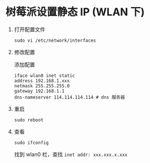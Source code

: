# 树莓派设置静态 IP (WLAN 下)

1. 打开配置文件

	```shell
	sudo vi /etc/network/interfaces
	```

2. 修改配置

	添加配置

	```
	iface wlan0 inet static
	address 192.168.1.xxx
	netmask 255.255.255.0
	gateway 192.168.1.1
	dns-nameserver 114.114.114.114 # dns 服务器
	```
3. 重启

	```shell
	sudo reboot
	```

4. 查看

	```shell
	sudo ifconfig
	```
	
	找到 wlan0 栏，查找 `inet addr: xxx.xxx.x.xxx`

